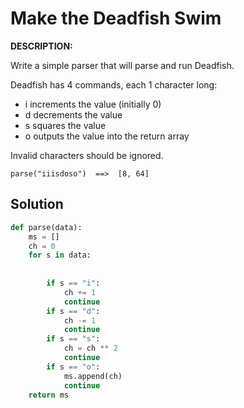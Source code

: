 # Make the Deadfish Swim
**DESCRIPTION:**

Write a simple parser that will parse and run Deadfish.

Deadfish has 4 commands, each 1 character long:

* i increments the value (initially 0)
* d decrements the value
* s squares the value
* o outputs the value into the return array

Invalid characters should be ignored.
```
parse("iiisdoso")  ==>  [8, 64]
```

## Solution
```Python
def parse(data):
    ms = []
    ch = 0
    for s in data:
        
        
        if s == "i": 
            ch += 1
            continue
        if s == "d": 
            ch -= 1
            continue
        if s == "s": 
            ch = ch ** 2
            continue
        if s == "o": 
            ms.append(ch)
            continue
    return ms
```